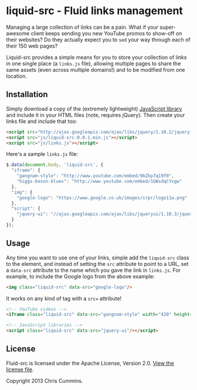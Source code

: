 # liquid-src - Fluid links management

Managing a large collection of links can be a pain. What if your super-awesome
client keeps sending you new YouTube promos to show-off on their websites? Do
they actually expect you to `sed` your way through each of their 150 web pages?

Liquid-src provides a simple means for you to store your collection of links in
one single place (a `links.js` file), allowing multiple pages to share the same
assets (even across multiple domains!) and to be modified from one location.

## Installation

Simply download a copy of the (extremely lightweight)
[JavaScript library](https://raw.github.com/ChrisCummins/liquid-src/master/dist/liquid-src-0.0.1.min.js)
and include it in your HTML files (note, requires jQuery). Then create your
links file and include that too:

```html
<script src="http://ajax.googleapis.com/ajax/libs/jquery/1.10.2/jquery.min.js"></script>
<script src="js/liquid-src-0.0.1.min.js"></script>
<script src="js/links.js"></script>
```

Here's a sample `links.js` file:

```js
$.data(document.body, 'liquid-src', {
  "iframe": {
    "gangnam-style": "http://www.youtube.com/embed/9bZkp7q19f0",
    "higgs-boson-blues": "http://www.youtube.com/embed/1GWsdqCYvgw"
  },
  "img": {
    "google-logo": "https://www.google.co.uk/images/srpr/logo11w.png"
  },
  "script": {
    "jquery-ui": "//ajax.googleapis.com/ajax/libs/jqueryui/1.10.3/jquery-ui.min.js"
  }
});
```

## Usage

Any time you want to use one of your links, simple add the `liquid-src` class to
the element, and instead of setting the `src` attribute to point to a URL, set a
`data-src` attribute to the name which you gave the link in `links.js`. For
example, to include the Google logo from the above example:

```html
<img class="liquid-src" data-src="google-logo"/>
```

It works on any kind of tag with a `src=` attribute!

```html
<!-- YouTube videos -->
<iframe class="liquid-src" data-src="gangnam-style" width="420" height="315" frameborder="0" allowfullscreen></iframe>

<!-- JavaScript libraries -->
<script class="liquid-src" data-src="jquery-ui"/></script>
```

## License

Fluid-src is licensed under the Apache License, Version 2.0. [View the license
file](LICENSE).

Copyright 2013 Chris Cummins.
